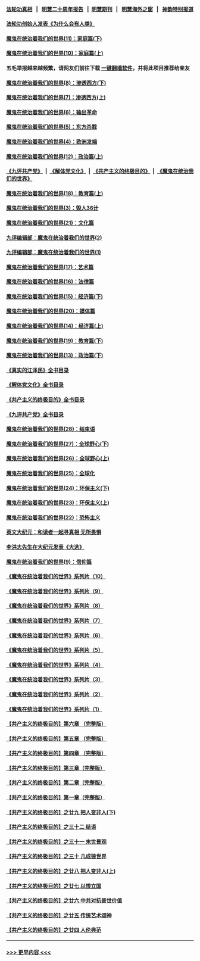 #### [法轮功真相](https://github.com/gfw-breaker/truth/blob/master/README.md?t=0) &nbsp;&nbsp;|&nbsp;&nbsp; [明慧二十周年报告](https://github.com/gfw-breaker/mh-reports/blob/master/README.md?t=0) &nbsp;&nbsp;|&nbsp;&nbsp;[明慧期刊](https://github.com/gfw-breaker/mh-qikan) &nbsp;&nbsp;|&nbsp;&nbsp; [明慧海外之窗](https://github.com/gfw-breaker/mh-news/blob/master/README.md?t=0) &nbsp;&nbsp;|&nbsp;&nbsp; [神韵特别报道](https://github.com/gfw-breaker/mh-news/blob/master/shenyun.md?t=0)
#### [法轮功创始人发表《为什么会有人类》](../pages/nsc422/n13912117.md?t=02281843) 
#### [魔鬼在统治着我们的世界(11)：家庭篇(下)](../pages/nsc422/n10440961.md?t=02281843) 
#### [魔鬼在统治着我们的世界(10)：家庭篇(上)](../pages/nsc422/n10435448.md?t=02281843) 
#### 五毛举报越来越频繁，请网友们前往下载 [一键翻墙软件](https://github.com/gfw-breaker/ssr-accounts)，并将此项目推荐给亲友
#### [魔鬼在统治着我们的世界(8)：渗透西方(下)](../pages/nsc422/n10429603.md?t=02281843) 
#### [魔鬼在统治着我们的世界(7)：渗透西方(上)](../pages/nsc422/n10426013.md?t=02281843) 
#### [魔鬼在统治着我们的世界(6)：输出革命](../pages/nsc422/n10421536.md?t=02281843) 
#### [魔鬼在统治着我们的世界(5)：东方杀戮](../pages/nsc422/n10417707.md?t=02281843) 
#### [魔鬼在统治着我们的世界(4)：欧洲发端](../pages/nsc422/n10414890.md?t=02281843) 
#### [魔鬼在统治着我们的世界(12)：政治篇(上)](../pages/nsc422/n10444576.md?t=02281843) 
#### [《九评共产党》](https://github.com/begood0513/9ping.md/blob/master/README.md) &nbsp;|&nbsp; [《解体党文化》](../../../../jtdwh.md/blob/master/README.md)  &nbsp;|&nbsp; [《共产主义的终极目的》](../../../../gczydzjmd.md/blob/master/README.md) &nbsp;|&nbsp; [《魔鬼在统治我们的世界》](../../../../mgztzwmdsj.md/blob/master/README.md) 
#### [魔鬼在统治着我们的世界(18)：教育篇(上)](../pages/nsc422/n10526970.md?t=02281843) 
#### [魔鬼在统治着我们的世界(3)：毁人36计](../pages/nsc422/n10411583.md?t=02281843) 
#### [魔鬼在统治着我们的世界(21)：文化篇](../pages/nsc422/n10597706.md?t=02281843) 
#### [九评编辑部：魔鬼在统治着我们的世界(2)](../pages/nsc422/n10410036.md?t=02281843) 
#### [九评编辑部：魔鬼在统治着我们的世界(1)](../pages/nsc422/n10406825.md?t=02281843) 
#### [魔鬼在统治着我们的世界(17)：艺术篇](../pages/nsc422/n10499093.md?t=02281843) 
#### [魔鬼在统治着我们的世界(16)：法律篇](../pages/nsc422/n10485969.md?t=02281843) 
#### [魔鬼在统治着我们的世界(15)：经济篇(下)](../pages/nsc422/n10469975.md?t=02281843) 
#### [魔鬼在统治着我们的世界(20)：媒体篇](../pages/nsc422/n10586579.md?t=02281843) 
#### [魔鬼在统治着我们的世界(14)：经济篇(上)](../pages/nsc422/n10457370.md?t=02281843) 
#### [魔鬼在统治着我们的世界(19)：教育篇(下)](../pages/nsc422/n10564808.md?t=02281843) 
#### [魔鬼在统治着我们的世界(13)：政治篇(下)](../pages/nsc422/n10448270.md?t=02281843) 
#### [《真实的江泽民》全书目录](../pages/nsc422/n13721399.md?t=02281843) 
#### [《解体党文化》全书目录](../pages/nsc422/n13721157.md?t=02281843) 
#### [《共产主义的终极目的》全书目录](../pages/nsc422/n13721048.md?t=02281843) 
#### [《九评共产党》全书目录](../pages/nsc422/n13708085.md?t=02281843) 
#### [魔鬼在统治着我们的世界(28)：结束语](../pages/nsc422/n10936246.md?t=02281843) 
#### [魔鬼在统治着我们的世界(27)：全球野心(下)](../pages/nsc422/n10928319.md?t=02281843) 
#### [魔鬼在统治着我们的世界(26)：全球野心(上)](../pages/nsc422/n10900318.md?t=02281843) 
#### [魔鬼在统治着我们的世界(25)：全球化](../pages/nsc422/n10788205.md?t=02281843) 
#### [魔鬼在统治着我们的世界(24)：环保主义(下)](../pages/nsc422/n10695307.md?t=02281843) 
#### [魔鬼在统治着我们的世界(23)：环保主义(上)](../pages/nsc422/n10688613.md?t=02281843) 
#### [魔鬼在统治着我们的世界(22)：恐怖主义](../pages/nsc422/n10614727.md?t=02281843) 
#### [英文大纪元：和读者一起寻真相 无所畏惧](../pages/nsc422/n12542027.md?t=02281843) 
#### [李洪志先生在大纪元发表《大选》](../pages/nsc422/n12534746.md?t=02281843) 
#### [魔鬼在统治着我们的世界(9)：信仰篇](../pages/nsc422/n10432159.md?t=02281843) 
#### [《魔鬼在统治着我们的世界》系列片（10）](../pages/nsc422/n12292670.md?t=02281843) 
#### [《魔鬼在统治着我们的世界》系列片（9）](../pages/nsc422/n12290859.md?t=02281843) 
#### [《魔鬼在统治着我们的世界》系列片（8）](../pages/nsc422/n12287445.md?t=02281843) 
#### [《魔鬼在统治着我们的世界》系列片（7）](../pages/nsc422/n12283425.md?t=02281843) 
#### [《魔鬼在统治着我们的世界》系列片（6）](../pages/nsc422/n12282314.md?t=02281843) 
#### [《魔鬼在统治着我们的世界》系列片（5）](../pages/nsc422/n12281419.md?t=02281843) 
#### [《魔鬼在统治着我们的世界》系列片（4）](../pages/nsc422/n12274024.md?t=02281843) 
#### [《魔鬼在统治着我们的世界》系列片（3）](../pages/nsc422/n12271322.md?t=02281843) 
#### [《魔鬼在统治着我们的世界》系列片（2）](../pages/nsc422/n12269049.md?t=02281843) 
#### [《魔鬼在统治着我们的世界》系列片（1）](../pages/nsc422/n12267575.md?t=02281843) 
#### [【共产主义的终极目的】第六章 （完整版）](../pages/nsc422/n11428913.md?t=02281843) 
#### [【共产主义的终极目的】第五章 （完整版）](../pages/nsc422/n11428912.md?t=02281843) 
#### [【共产主义的终极目的】第四章 （完整版）](../pages/nsc422/n11428907.md?t=02281843) 
#### [【共产主义的终极目的】第三章（完整版）](../pages/nsc422/n11428848.md?t=02281843) 
#### [【共产主义的终极目的】第二章（完整版）](../pages/nsc422/n11428831.md?t=02281843) 
#### [【共产主义的终极目的】第一章（完整版）](../pages/nsc422/n11417651.md?t=02281843) 
#### [【共产主义的终极目的】之廿九 把人变非人(下)](../pages/nsc422/n11344140.md?t=02281843) 
#### [【共产主义的终极目的】之三十二 结语](../pages/nsc422/n11360535.md?t=02281843) 
#### [【共产主义的终极目的】之三十一 末世景观](../pages/nsc422/n11351129.md?t=02281843) 
#### [【共产主义的终极目的】之三十 几成狼世界](../pages/nsc422/n11348280.md?t=02281843) 
#### [【共产主义的终极目的】之廿八 把人变非人(上)](../pages/nsc422/n11340492.md?t=02281843) 
#### [【共产主义的终极目的】之廿七 以恨立国](../pages/nsc422/n11336944.md?t=02281843) 
#### [【共产主义的终极目的】之廿六 中共对抗普世价值](../pages/nsc422/n11324785.md?t=02281843) 
#### [【共产主义的终极目的】之廿五 传统艺术颂神](../pages/nsc422/n11296396.md?t=02281843) 
#### [【共产主义的终极目的】之廿四 人伦典范](../pages/nsc422/n11296397.md?t=02281843) 

----
#### [ >>> 更早内容 <<< ](../indexes/nsc422-earlier.md)
